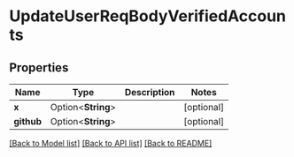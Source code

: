 # UpdateUserReqBodyVerifiedAccounts

## Properties

Name | Type | Description | Notes
------------ | ------------- | ------------- | -------------
**x** | Option<**String**> |  | [optional]
**github** | Option<**String**> |  | [optional]

[[Back to Model list]](../README.md#documentation-for-models) [[Back to API list]](../README.md#documentation-for-api-endpoints) [[Back to README]](../README.md)


